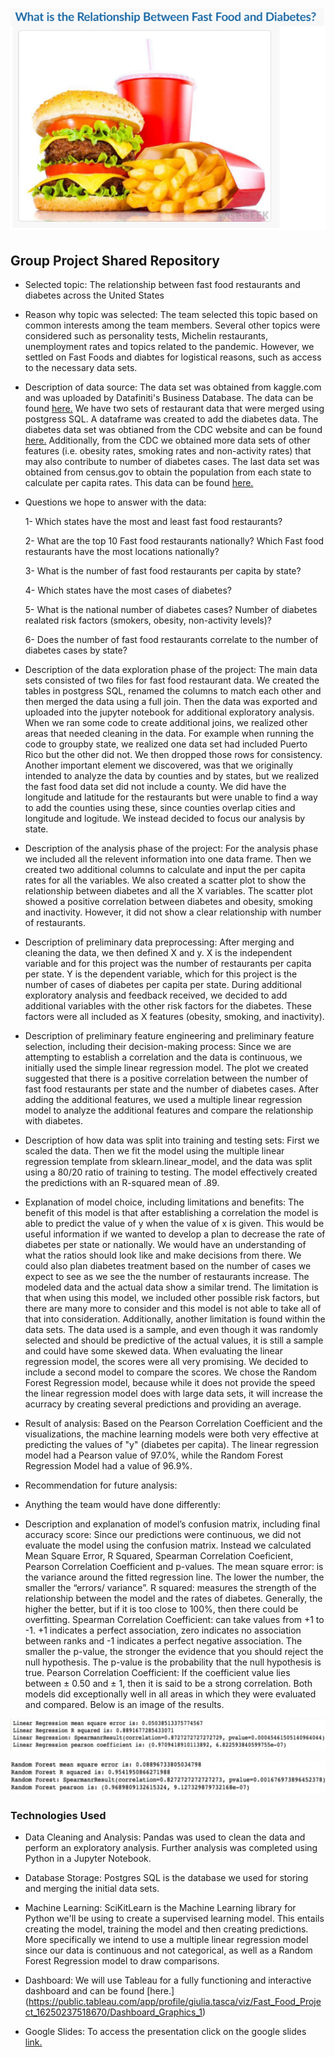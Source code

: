 # ![Image](https://github.com/fletchrk/Fast_Food_Project/blob/main/Resources/Image.png)

## Group Project Shared Repository

- Selected topic: The relationship between fast food restaurants and diabetes across the United States

- Reason why topic was selected: The team selected this topic based on common interests among the team members. Several other topics were considered such as personality tests, Michelin restaurants, unemployment rates and topics related to the pandemic. However, we settled on Fast Foods and diabtes for logistical reasons, such as access to the necessary data sets. 

- Description of data source: The data set was obtained from kaggle.com and was uploaded by Datafiniti's Business Database. The data can be found [here.](https://www.kaggle.com/datafiniti/fast-food-restaurants) We have two sets of restaurant data that were merged using postgress SQL. A dataframe was created to add the diabetes data. The diabetes data set was obtianed from the CDC website and can be found [here.](https://gis.cdc.gov/grasp/diabetes/DiabetesAtlas.html#) Additionally, from the CDC we obtained more data sets of other features (i.e. obesity rates, smoking rates and non-activity rates) that may also contribute to number of diabetes cases. The last data set was obtained from census.gov to obtain the population from each state to calculate per capita rates. This data can be found [here.](https://www.census.gov/acs/www/data/data-tables-and-tools/data-profiles/2017/)

- Questions we hope to answer with the data:
 
  1- Which states have the most and least fast food restaurants?
  
  2- What are the top 10 Fast food restaurants nationally? Which Fast food restaurants have the most locations nationally?
  
  3- What is the number of fast food restaurants per capita by state?
  
  4- Which states have the most cases of diabetes?
  
  5- What is the national number of diabetes cases? Number of diabetes realated risk factors (smokers, obesity, non-activity levels)?
  
  6- Does the number of fast food restaurants correlate to the number of diabetes cases by state? 
  
 - Description of the data exploration phase of the project: The main data sets consisted of two files for fast food restaurant data. We created the tables in  postgress SQL, renamed the columns to match each other and then merged the data using a full join. Then the data was exported and uploaded into the jupyter notebook for additional exploratory analysis. When we ran some code to create additional joins, we realized other areas that needed cleaning in the data. For example when running the code to groupby state, we realized one data set had included Puerto Rico but the other did not. We then dropped those rows for consistency. Another important element we discovered, was that we originally intended to analyze the data by counties and by states, but we realized the fast food data set did not include a county. We did have the longitude and latitude for the restaurants but were unable to find a way to add the counties using these, since counties overlap cities and longitude and logitude. We instead decided to focus our analysis by state. 
 
 - Description of the analysis phase of the project: For the analysis phase we included all the relevent information into one data frame. Then we created two additional columns to calculate and input the per capita rates for all the variables. We also created a scatter plot to show the relationship between diabetes and all the X variables. The scatter plot showed a positive correlation between diabetes and obesity, smoking and inactivity. However, it did not show a clear relationship with number of restaurants.  
- Description of preliminary data preprocessing: After merging and cleaning the data, we then defined X and y. X is the independent variable and for this project was the number of restaurants per capita per state. Y is the dependent variable, which for this project is the number of cases of diabetes per capita per state. During additional exploratory analysis and feedback received, we decided to add additional variables with the other risk factors for the diabetes. These factors were all included as X features (obesity, smoking, and inactivity). 

- Description of preliminary feature engineering and preliminary feature selection, including their decision-making process: Since we are attempting to establish a correlation and the data is continuous, we initially used the simple linear regression model. The plot we created suggested that there is a positive correlation between the number of fast food restaurants per state and the number of diabetes cases. After adding the additional features, we used a multiple linear regression model to analyze the additional features and compare the relationship with diabetes. 

- Description of how data was split into training and testing sets: First we scaled the data. Then we fit the model using the multiple linear regression template from sklearn.linear_model, and the data was split using a 80/20 ratio of training to testing. The model effectively created the predictions with an R-squared mean of .89. 

- Explanation of model choice, including limitations and benefits: The benefit of this model is that after establishing a correlation the model is able to predict the value of y when the value of x is given. This would be useful information if we wanted to develop a plan to decrease the rate of diabetes per state or nationally. We would have an understanding of what the ratios should look like and make decisions from there. We could also plan diabetes treatment based on the number of cases we expect to see as we see the the number of restaurants increase. The modeled data and the actual data show a similar trend. The limitation is that when using this model, we included other possible risk factors, but there are many more to consider and this model is not able to take all of that into consideration. Additionally, another limitation is found within the data sets. The data used is a sample, and even though it was randomly selected and should be predictive of the actual values, it is still a sample and could have some skewed data. When evaluating the linear regression model, the scores were all very promising. We decided to include a second model to compare the scores. We chose the Random Forest Regression model, because while it does not provide the speed the linear regression model does with large data sets, it will increase the acurracy by creating several predictions and providing an average.

- Result of analysis: Based on the Pearson Correlation Coefficient and the visualizations, the machine learning models were both very effective at predicting the values of "y" (diabetes per capita). The linear regression model had a Pearson value of 97.0%, while the Random Forest Regression Model had a value of 96.9%. 

- Recommendation for future analysis: 

- Anything the team would have done differently:

- Description and explanation of model’s confusion matrix, including final accuracy score: Since our predictions were continuous, we did not evaluate the model using the confusion matrix. Instead we calculated Mean Square Error, R Squared, Spearman Correlation Coeficient, Pearson Correlation Coefficient and p-values. The mean square error: is the variance around the fitted regression line. The lower the number, the smaller the “errors/ variance”. 
R squared: measures the strength of the relationship between the model and the rates of diabetes. Generally, the higher the better, but if it is too close to 100%, then there could be overfitting.  Spearman Correlation Coefficient: can take values from +1 to -1.  +1 indicates a perfect association, zero indicates no association between ranks and -1 indicates a perfect negative association.  The smaller the p-value, the stronger the evidence that you should reject the null hypothesis. The p-value is the probability that the null hypothesis is true.  Pearson Correlation Coefficient: If the coefficient value lies between ± 0.50 and ± 1, then it is said to be a strong correlation. Both models did exceptionally well in all areas in which they were evaluated and compared. Below is an image of the results. 

![lrm](https://github.com/fletchrk/Fast_Food_Project/blob/main/Resources/lrm.png)


![rfr](https://github.com/fletchrk/Fast_Food_Project/blob/main/Resources/rfr.png)


### Technologies Used
- Data Cleaning and Analysis:
Pandas was used to clean the data and perform an exploratory analysis. Further analysis was completed using Python in a Jupyter Notebook.

- Database Storage:
Postgres SQL is the database we used for storing and merging the initial data sets.

- Machine Learning:
SciKitLearn is the Machine Learning library for Python we'll be using to create a supervised learning model. This entails creating the model, training the model and then creating predictions. More specifically we intend to use a multiple linear regression model since our data is continuous and not categorical, as well as a Random Forest Regression model to draw comparisons. 

- Dashboard:
We will use Tableau for a fully functioning and interactive dashboard and can be found [here.]
(https://public.tableau.com/app/profile/giulia.tasca/viz/Fast_Food_Project_16250237518670/Dashboard_Graphics_1)

- Google Slides:
To access the presentation click on the google slides [link.](https://drive.google.com/file/d/1He-NSL58hJ7rZ04gDH3EYZGbVNBDyOa9/view?usp=sharing)
